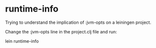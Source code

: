 runtime-info
============

Trying to understand the implication of :jvm-opts on a leiningen project.

Change the :jvm-opts line in the project.clj file and run:

lein runtime-info
